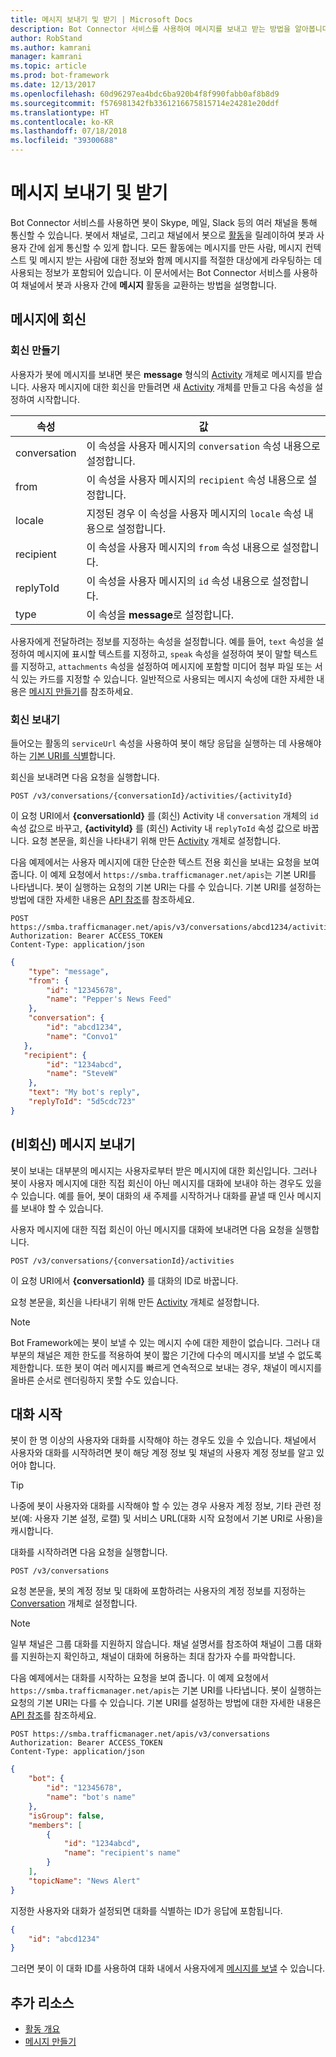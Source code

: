 ```yaml
---
title: 메시지 보내기 및 받기 | Microsoft Docs
description: Bot Connector 서비스를 사용하여 메시지를 보내고 받는 방법을 알아봅니다.
author: RobStand
ms.author: kamrani
manager: kamrani
ms.topic: article
ms.prod: bot-framework
ms.date: 12/13/2017
ms.openlocfilehash: 60d96297ea4bdc6ba920b4f8f990fabb0af8b8d9
ms.sourcegitcommit: f576981342fb3361216675815714e24281e20ddf
ms.translationtype: HT
ms.contentlocale: ko-KR
ms.lasthandoff: 07/18/2018
ms.locfileid: "39300688"
---
```

# <a name="send-and-receive-messages"></a>메시지 보내기 및 받기

Bot Connector 서비스를 사용하면 봇이 Skype, 메일, Slack 등의 여러 채널을 통해 통신할 수 있습니다. 봇에서 채널로, 그리고 채널에서 봇으로 [활동](bot-framework-rest-connector-activities.md)을 릴레이하여 봇과 사용자 간에 쉽게 통신할 수 있게 합니다. 모든 활동에는 메시지를 만든 사람, 메시지 컨텍스트 및 메시지 받는 사람에 대한 정보와 함께 메시지를 적절한 대상에게 라우팅하는 데 사용되는 정보가 포함되어 있습니다. 이 문서에서는 Bot Connector 서비스를 사용하여 채널에서 봇과 사용자 간에 **메시지** 활동을 교환하는 방법을 설명합니다. 

## <a id="create-reply"></a> 메시지에 회신

### <a name="create-a-reply"></a>회신 만들기 

사용자가 봇에 메시지를 보내면 봇은 **message** 형식의 [Activity][Activity] 개체로 메시지를 받습니다. 사용자 메시지에 대한 회신을 만들려면 새 [Activity][Activity] 개체를 만들고 다음 속성을 설정하여 시작합니다.

| 속성 | 값 |
|----|----|
| conversation | 이 속성을 사용자 메시지의 `conversation` 속성 내용으로 설정합니다. |
| from | 이 속성을 사용자 메시지의 `recipient` 속성 내용으로 설정합니다. |
| locale | 지정된 경우 이 속성을 사용자 메시지의 `locale` 속성 내용으로 설정합니다. |
| recipient | 이 속성을 사용자 메시지의 `from` 속성 내용으로 설정합니다. |
| replyToId | 이 속성을 사용자 메시지의 `id` 속성 내용으로 설정합니다. |
| type | 이 속성을 **message**로 설정합니다. |

사용자에게 전달하려는 정보를 지정하는 속성을 설정합니다. 예를 들어, `text` 속성을 설정하여 메시지에 표시할 텍스트를 지정하고, `speak` 속성을 설정하여 봇이 말할 텍스트를 지정하고, `attachments` 속성을 설정하여 메시지에 포함할 미디어 첨부 파일 또는 서식 있는 카드를 지정할 수 있습니다. 일반적으로 사용되는 메시지 속성에 대한 자세한 내용은 [메시지 만들기](bot-framework-rest-connector-create-messages.md)를 참조하세요.

### <a name="send-the-reply"></a>회신 보내기

들어오는 활동의 `serviceUrl` 속성을 사용하여 봇이 해당 응답을 실행하는 데 사용해야 하는 [기본 URI를 식별](bot-framework-rest-connector-api-reference.md#base-uri)합니다. 

회신을 보내려면 다음 요청을 실행합니다. 

```http
POST /v3/conversations/{conversationId}/activities/{activityId}
```

이 요청 URI에서 **{conversationId}** 를 (회신) Activity 내 `conversation` 개체의 `id` 속성 값으로 바꾸고, **{activityId}** 를 (회신) Activity 내 `replyToId` 속성 값으로 바꿉니다. 요청 본문을, 회신을 나타내기 위해 만든 [Activity][Activity] 개체로 설정합니다.

다음 예제에서는 사용자 메시지에 대한 단순한 텍스트 전용 회신을 보내는 요청을 보여 줍니다. 이 예제 요청에서 `https://smba.trafficmanager.net/apis`는 기본 URI를 나타냅니다. 봇이 실행하는 요청의 기본 URI는 다를 수 있습니다. 기본 URI를 설정하는 방법에 대한 자세한 내용은 [API 참조](bot-framework-rest-connector-api-reference.md#base-uri)를 참조하세요.

```http
POST https://smba.trafficmanager.net/apis/v3/conversations/abcd1234/activities/5d5cdc723 
Authorization: Bearer ACCESS_TOKEN 
Content-Type: application/json 
```

```json
{
    "type": "message",
    "from": {
        "id": "12345678",
        "name": "Pepper's News Feed"
    },
    "conversation": {
        "id": "abcd1234",
        "name": "Convo1"
   },
   "recipient": {
        "id": "1234abcd",
        "name": "SteveW"
    },
    "text": "My bot's reply",
    "replyToId": "5d5cdc723"
}
```

## <a id="send-message"></a> (비회신) 메시지 보내기

봇이 보내는 대부분의 메시지는 사용자로부터 받은 메시지에 대한 회신입니다. 그러나 봇이 사용자 메시지에 대한 직접 회신이 아닌 메시지를 대화에 보내야 하는 경우도 있을 수 있습니다. 예를 들어, 봇이 대화의 새 주제를 시작하거나 대화를 끝낼 때 인사 메시지를 보내야 할 수 있습니다. 

사용자 메시지에 대한 직접 회신이 아닌 메시지를 대화에 보내려면 다음 요청을 실행합니다. 

```http
POST /v3/conversations/{conversationId}/activities
```

이 요청 URI에서 **{conversationId}** 를 대화의 ID로 바꿉니다. 
    
요청 본문을, 회신을 나타내기 위해 만든 [Activity][Activity] 개체로 설정합니다.

> [!NOTE]
> Bot Framework에는 봇이 보낼 수 있는 메시지 수에 대한 제한이 없습니다. 그러나 대부분의 채널은 제한 한도를 적용하여 봇이 짧은 기간에 다수의 메시지를 보낼 수 없도록 제한합니다. 또한 봇이 여러 메시지를 빠르게 연속적으로 보내는 경우, 채널이 메시지를 올바른 순서로 렌더링하지 못할 수도 있습니다.

## <a name="start-a-conversation"></a>대화 시작

봇이 한 명 이상의 사용자와 대화를 시작해야 하는 경우도 있을 수 있습니다. 채널에서 사용자와 대화를 시작하려면 봇이 해당 계정 정보 및 채널의 사용자 계정 정보를 알고 있어야 합니다. 

> [!TIP]
> 나중에 봇이 사용자와 대화를 시작해야 할 수 있는 경우 사용자 계정 정보, 기타 관련 정보(예: 사용자 기본 설정, 로캘) 및 서비스 URL(대화 시작 요청에서 기본 URI로 사용)을 캐시합니다. 

대화를 시작하려면 다음 요청을 실행합니다. 

```http
POST /v3/conversations
```

요청 본문을, 봇의 계정 정보 및 대화에 포함하려는 사용자의 계정 정보를 지정하는 [Conversation][Conversation] 개체로 설정합니다.

> [!NOTE]
> 일부 채널은 그룹 대화를 지원하지 않습니다. 채널 설명서를 참조하여 채널이 그룹 대화를 지원하는지 확인하고, 채널이 대화에 허용하는 최대 참가자 수를 파악합니다.

다음 예제에서는 대화를 시작하는 요청을 보여 줍니다. 이 예제 요청에서 `https://smba.trafficmanager.net/apis`는 기본 URI를 나타냅니다. 봇이 실행하는 요청의 기본 URI는 다를 수 있습니다. 기본 URI를 설정하는 방법에 대한 자세한 내용은 [API 참조](bot-framework-rest-connector-api-reference.md#base-uri)를 참조하세요.

```http
POST https://smba.trafficmanager.net/apis/v3/conversations 
Authorization: Bearer ACCESS_TOKEN
Content-Type: application/json
```

```json
{
    "bot": {
        "id": "12345678",
        "name": "bot's name"
    },
    "isGroup": false,
    "members": [
        {
            "id": "1234abcd",
            "name": "recipient's name"
        }
    ],
    "topicName": "News Alert"
}
```

지정한 사용자와 대화가 설정되면 대화를 식별하는 ID가 응답에 포함됩니다. 

```json
{
    "id": "abcd1234"
}
```

그러면 봇이 이 대화 ID를 사용하여 대화 내에서 사용자에게 [메시지를 보낼](#send-message) 수 있습니다.

## <a name="additional-resources"></a>추가 리소스

- [활동 개요](bot-framework-rest-connector-activities.md)
- [메시지 만들기](bot-framework-rest-connector-create-messages.md)

[Activity]: bot-framework-rest-connector-api-reference.md#activity-object
[ConversationAccount]: bot-framework-rest-connector-api-reference.md#conversationaccount-object
[Conversation]: bot-framework-rest-connector-api-reference.md#conversation-object

